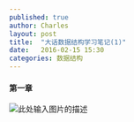 ```yaml
---
published: true
author: Charles
layout: post
title:  "大话数据结构学习笔记(1)"
date:   2016-02-15 15:30
categories: 数据结构
---
```


#### 第一章

![此处输入图片的描述][1]


  [1]: http://7xjbdi.com1.z0.glb.clouddn.com/data_structure_1_1.png